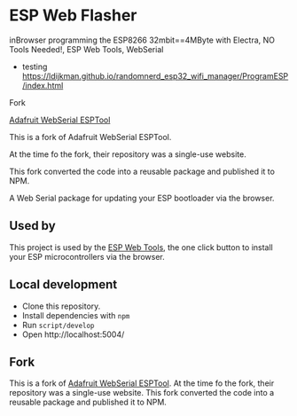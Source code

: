 # ESP Web Flasher


inBrowser programming the ESP8266 32mbit==4MByte with Electra, NO Tools Needed!, ESP Web Tools, WebSerial
- testing https://ldijkman.github.io/randomnerd_esp32_wifi_manager/ProgramESP/index.html

Fork 

[Adafruit WebSerial ESPTool](https://github.com/adafruit/Adafruit_WebSerial_ESPTool)

This is a fork of Adafruit WebSerial ESPTool. 

At the time fo the fork, their repository was a single-use website. 

This fork converted the code into a reusable package and published it to NPM.

A Web Serial package for updating your ESP bootloader via the browser.

## Used by

This project is used by the [ESP Web Tools](https://github.com/esphome/esp-web-tools), the one click button to install your ESP microcontrollers via the browser.

## Local development

- Clone this repository.
- Install dependencies with `npm`
- Run `script/develop`
- Open http://localhost:5004/

## Fork

This is a fork of [Adafruit WebSerial ESPTool](https://github.com/adafruit/Adafruit_WebSerial_ESPTool). At the time fo the fork, their repository was a single-use website. This fork converted the code into a reusable package and published it to NPM.
